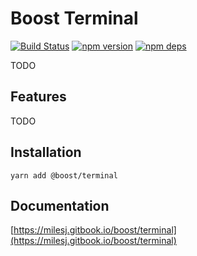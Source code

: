 # Boost Terminal

[![Build Status](https://github.com/milesj/boost/workflows/Build/badge.svg)](https://github.com/milesj/boost/actions?query=branch%3Amaster)
[![npm version](https://badge.fury.io/js/%40boost%terminal.svg)](https://www.npmjs.com/package/@boost/terminal)
[![npm deps](https://david-dm.org/milesj/boost.svg?path=packages/terminal)](https://www.npmjs.com/package/@boost/terminal)

TODO

## Features

TODO

## Installation

```
yarn add @boost/terminal
```

## Documentation

[https://milesj.gitbook.io/boost/terminal](https://milesj.gitbook.io/boost/terminal)
